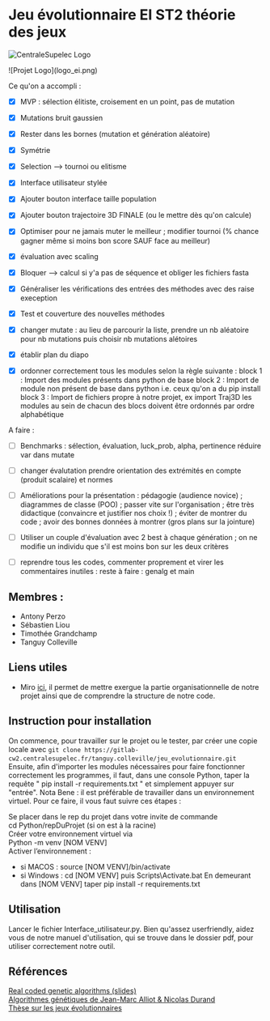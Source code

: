 # Jeu évolutionnaire EI ST2 théorie des jeux 

![CentraleSupelec Logo](https://www.centralesupelec.fr/sites/all/themes/cs_theme/medias/common/images/intro/logo_nouveau.jpg)
<div align=”center”>
![Projet Logo](logo_ei.png)
</div>



Ce qu'on a accompli :

- [x] MVP : sélection élitiste, croisement en un point, pas de mutation
- [x] Mutations bruit gaussien
- [x] Rester dans les bornes (mutation et génération aléatoire)
- [x] Symétrie 
- [x] Selection --> tournoi ou elitisme 
- [x] Interface utilisateur stylée
- [x] Ajouter bouton interface taille population
- [x] Ajouter bouton trajectoire 3D FINALE (ou le mettre dès qu'on calcule)
- [x] Optimiser pour ne jamais muter le meilleur ; modifier tournoi (% chance gagner même si moins bon score SAUF face au meilleur)
- [x] évaluation avec scaling
- [x] Bloquer --> calcul si y'a pas de séquence et obliger les fichiers fasta 
- [x] Généraliser les vérifications des entrées des méthodes avec des raise exeception
- [x] Test et couverture des nouvelles méthodes 
- [x] changer mutate : au lieu de parcourir la liste, prendre un nb aléatoire pour nb mutations puis choisir nb mutations alétoires
- [x] établir plan du diapo 
- [x]    ordonner correctement tous les modules selon la règle suivante : 
block 1 : Import des modules présents dans python de base 
block 2 : Import de module non présent de base dans python i.e. ceux qu'on a du pip install 
block 3 : Import de fichiers propre à notre projet, ex import Traj3D
les modules au sein de chacun des blocs doivent être ordonnés par ordre alphabétique


A faire : 

- [ ] Benchmarks : sélection, évaluation, luck_prob, alpha, pertinence réduire var dans mutate
- [ ] changer évalutation prendre orientation des extrémités en compte (produit scalaire) et normes 
- [ ] Améliorations pour la présentation : pédagogie (audience novice) ; diagrammes de classe (POO) ; passer vite sur l'organisation ; être très didactique (convaincre et justifier nos choix !) ; éviter de montrer du code ; avoir des bonnes données à montrer (gros plans sur la jointure)
- [ ] Utiliser un couple d'évaluation avec 2 best à chaque génération ; on ne modifie un individu que s'il est moins bon sur les deux critères
- [ ] reprendre tous les codes, commenter proprement et virer les commentaires inutiles : 
reste à faire : genalg et main 



## Membres : 
* Antony Perzo 
* Sébastien Liou 
* Timothée Grandchamp
* Tanguy Colleville


## Liens utiles 
* Miro [ici](https://miro.com/app/board/o9J_lXQ3JWY=/), il permet de mettre exergue la partie organisationnelle de notre projet ainsi que de comprendre la structure de notre code. 

## Instruction pour installation 
On commence, pour travailler sur le projet ou le tester, par créer une copie locale avec `git clone https://gitlab-cw2.centralesupelec.fr/tanguy.colleville/jeu_evolutionnaire.git`  
Ensuite, afin d'importer les modules nécessaires pour faire fonctionner correctement les programmes, il faut, dans une console Python, taper la requête " pip install -r requirements.txt " et simplement appuyer sur "entrée".
Nota Bene : il est préférable de travailler dans un environnement virtuel. Pour ce faire, il vous faut suivre ces étapes :  

Se placer dans le rep du projet dans votre invite de commande  
cd Python/repDuProjet (si on est à la racine)  
Créer votre environnement virtuel via   
Python -m venv [NOM VENV]  
Activer l’environnement :   

* si MACOS :
        source [NOM VENV]/bin/activate
* si Windows :
        cd [NOM VENV] puis Scripts\Activate.bat
En demeurant dans [NOM VENV] taper pip install -r requirements.txt

## Utilisation
Lancer le fichier Interface_utilisateur.py. Bien qu'assez userfriendly, aidez vous de notre 
manuel d'utilisation, qui se trouve dans le dossier pdf, pour utiliser correctement notre outil. 


## Références 
[Real coded genetic algorithms (slides)](https://engineering.purdue.edu/~sudhoff/ee630/Lecture04.pdf)  
[Algorithmes génétiques de Jean-Marc Alliot & Nicolas Durand](http://pom.tls.cena.fr/GA/FAG/ag.html)    
[Thèse sur les jeux évolutionnaires](https://tel.archives-ouvertes.fr/tel-02085935/document)


